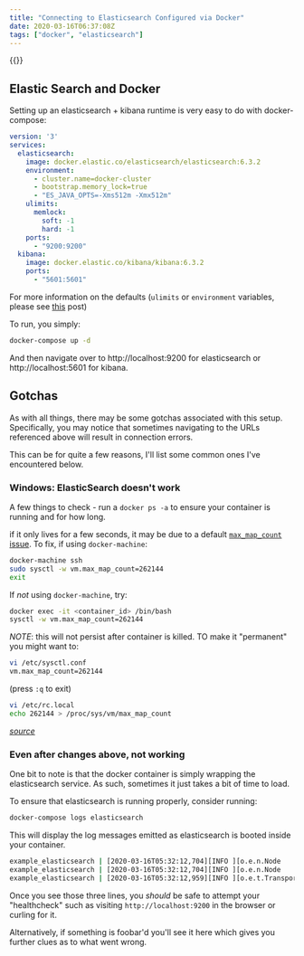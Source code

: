 ```yaml
---
title: "Connecting to Elasticsearch Configured via Docker"
date: 2020-03-16T06:37:08Z
tags: ["docker", "elasticsearch"]
---
```


{{<toc>}}

## Elastic Search and Docker

Setting up an elasticsearch + kibana runtime is very easy to do with docker-compose:

```yaml
version: '3'
services:
  elasticsearch:
    image: docker.elastic.co/elasticsearch/elasticsearch:6.3.2
    environment:
      - cluster.name=docker-cluster
      - bootstrap.memory_lock=true
      - "ES_JAVA_OPTS=-Xms512m -Xmx512m"
    ulimits:
      memlock:
        soft: -1
        hard: -1
    ports:
      - "9200:9200"
  kibana:
    image: docker.elastic.co/kibana/kibana:6.3.2
    ports:
      - "5601:5601"
```

For more information on the defaults (`ulimits` or `environment` variables, please see [this](https://blog.k2datascience.com/running-elasticsearch-kibana-using-docker-5ff10ad017d0) post)

To run, you simply:

```bash
docker-compose up -d
```

And then navigate over to http://localhost:9200 for elasticsearch or http://localhost:5601 for kibana.

## Gotchas

As with all things, there may be some gotchas associated with this setup. Specifically, you may notice that sometimes navigating to the URLs referenced above will result in connection errors.

This can be for quite a few reasons, I'll list some common ones I've encountered below.

### Windows: ElasticSearch doesn't work

A few things to check - run a `docker ps -a` to ensure your container is running and for how long.

if it only lives for a few seconds, it may be due to a default [`max_map_count` issue](https://stackoverflow.com/a/11685165). To fix, if using `docker-machine`:

```bash
docker-machine ssh
sudo sysctl -w vm.max_map_count=262144
exit
```

If _not_ using `docker-machine`, try:

```bash
docker exec -it <container_id> /bin/bash
sysctl -w vm.max_map_count=262144
```

*NOTE*: this will not persist after container is killed. TO make it "permanent" you might want to:

```bash 
vi /etc/sysctl.conf
vm.max_map_count=262144
```

(press `:q` to exit)

```bash
vi /etc/rc.local
echo 262144 > /proc/sys/vm/max_map_count
```
[_source_](https://stackoverflow.com/a/53047291)

### Even after changes above, not working

One bit to note is that the docker container is simply wrapping the elasticsearch service. As such, sometimes it just takes a bit of time to load.

To ensure that elasticsearch is running properly, consider running:

```bash
docker-compose logs elasticsearch
```

This will display the log messages emitted as elasticsearch is booted inside your container.

```bash
example_elasticsearch | [2020-03-16T05:32:12,704][INFO ][o.e.n.Node               ] [IzFG4tZ] initialized
example_elasticsearch | [2020-03-16T05:32:12,704][INFO ][o.e.n.Node               ] [IzFG4tZ] starting ...
example_elasticsearch | [2020-03-16T05:32:12,959][INFO ][o.e.t.TransportService   ] [IzFG4tZ] publish_address {172.18.0.2:9300}, bound_addresses {0.0.0.0:9300}
```

Once you see those three lines, you _should_ be safe to attempt your "healthcheck" such as visiting `http://localhost:9200` in the browser or curling for it.

Alternatively, if something is foobar'd you'll see it here which gives you further clues as to what went wrong. 

<!-- testing -->
